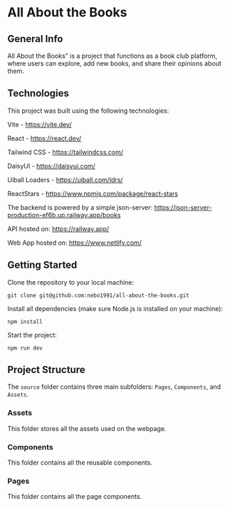 # All About the Books

## General Info

All About the Books" is a project that functions as a book club platform, where users can explore, add new books, and share their opinions about them.

## Technologies

This project was built using the following technologies:

Vite - https://vite.dev/

React - https://react.dev/

Tailwind CSS - https://tailwindcss.com/

DaisyUI - https://daisyui.com/

Uiball Loaders - https://uiball.com/ldrs/

ReactStars - https://www.npmjs.com/package/react-stars

The backend is powered by a simple json-server: https://json-server-production-ef6b.up.railway.app/books

API hosted on: https://railway.app/

Web App hosted on: https://www.netlify.com/

## Getting Started

Clone the repository to your local machine:

`git clone git@github.com:nebo1991/all-about-the-books.git`

Install all dependencies (make sure Node.js is installed on your machine):

`npm install`

Start the project:

`npm run dev`

## Project Structure

The `source` folder contains three main subfolders: `Pages`, `Components`, and `Assets`.

### Assets

This folder stores all the assets used on the webpage.

### Components

This folder contains all the reusable components.

### Pages

This folder contains all the page components.
